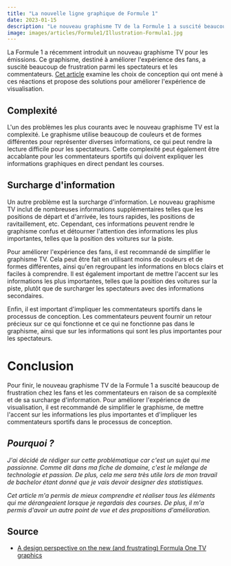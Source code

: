 ```yaml
---
title: "La nouvelle ligne graphique de Formule 1"
date: 2023-01-15
description: "Le nouveau graphisme TV de la Formule 1 a suscité beaucoup de frustration chez les fans et les commentateurs en raison de sa complexité et de sa surcharge d'information. Pour améliorer l'expérience de visualisation, il est recommandé de simplifier le graphisme, de mettre l'accent sur les informations les plus importantes et d'impliquer les commentateurs sportifs dans le processus de conception."
image: images/articles/Formule1/Illustration-Formula1.jpg
---
```


La Formule 1 a récemment introduit un nouveau graphisme TV pour les émissions. Ce graphisme, destiné à améliorer l'expérience des fans, a suscité beaucoup de frustration parmi les spectateurs et les commentateurs. [Cet article](https://uxdesign.cc/a-design-perspective-on-the-new-and-frustrating-formula-one-tv-graphics-ec0a35c3a761) examine les choix de conception qui ont mené à ces réactions et propose des solutions pour améliorer l'expérience de visualisation.


## Complexité 

L'un des problèmes les plus courants avec le nouveau graphisme TV est la complexité. Le graphisme utilise beaucoup de couleurs et de formes différentes pour représenter diverses informations, ce qui peut rendre la lecture difficile pour les spectateurs. Cette complexité peut également être accablante pour les commentateurs sportifs qui doivent expliquer les informations graphiques en direct pendant les courses.


## Surcharge d'information

Un autre problème est la surcharge d'information. Le nouveau graphisme TV inclut de nombreuses informations supplémentaires telles que les positions de départ et d'arrivée, les tours rapides, les positions de ravitaillement, etc. Cependant, ces informations peuvent rendre le graphisme confus et détourner l'attention des informations les plus importantes, telles que la position des voitures sur la piste.

Pour améliorer l'expérience des fans, il est recommandé de simplifier le graphisme TV. Cela peut être fait en utilisant moins de couleurs et de formes différentes, ainsi qu'en regroupant les informations en blocs clairs et faciles à comprendre. Il est également important de mettre l'accent sur les informations les plus importantes, telles que la position des voitures sur la piste, plutôt que de surcharger les spectateurs avec des informations secondaires.

Enfin, il est important d'impliquer les commentateurs sportifs dans le processus de conception. Les commentateurs peuvent fournir un retour précieux sur ce qui fonctionne et ce qui ne fonctionne pas dans le graphisme, ainsi que sur les informations qui sont les plus importantes pour les spectateurs.


# Conclusion

Pour finir, le nouveau graphisme TV de la Formule 1 a suscité beaucoup de frustration chez les fans et les commentateurs en raison de sa complexité et de sa surcharge d'information. Pour améliorer l'expérience de visualisation, il est recommandé de simplifier le graphisme, de mettre l'accent sur les informations les plus importantes et d'impliquer les commentateurs sportifs dans le processus de conception.


## *Pourquoi ?*
*J'ai décidé de rédiger sur cette problématique car c'est un sujet qui me passionne. Comme dit dans ma fiche de domaine, c'est le mélange de technologie et passion. De plus, cela me sera très utile lors de mon travail de bachelor étant donné que je vais devoir designer des statistiques.*

*Cet article m'a permis de mieux comprendre et réaliser tous les éléments qui me dérangeaient lorsque je regardais des courses. De plus, il m'a permis d'avoir un autre point de vue et des propositions d'amélioration.*

## Source
- [A design perspective on the new (and frustrating) Formula One TV graphics](https://uxdesign.cc/a-design-perspective-on-the-new-and-frustrating-formula-one-tv-graphics-ec0a35c3a761)